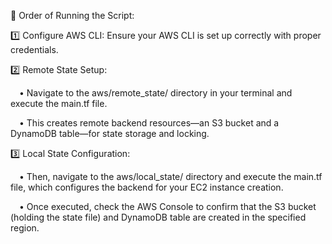 🔄 Order of Running the Script:

1️⃣ Configure AWS CLI: Ensure your AWS CLI is set up correctly with proper credentials.

2️⃣ Remote State Setup:

 • Navigate to the aws/remote_state/ directory in your terminal and execute the main.tf file.

 • This creates remote backend resources—an S3 bucket and a DynamoDB table—for state storage and locking.

3️⃣ Local State Configuration:

 • Then, navigate to the aws/local_state/ directory and execute the main.tf file, which configures the backend for your EC2 instance creation.

 • Once executed, check the AWS Console to confirm that the S3 bucket (holding the state file) and DynamoDB table are created in the specified region.
